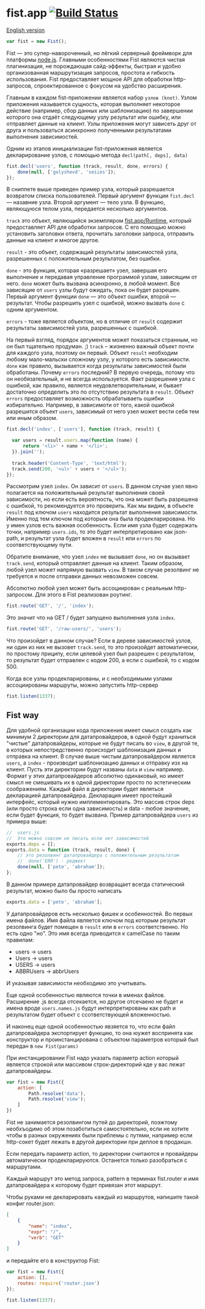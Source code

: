 fist.app [![Build Status](https://travis-ci.org/fistlabs/fist.app.png?branch=v0.3.x)](https://travis-ci.org/fistlabs/fist.app)
=========

[English version](README.en.md)

```js
var fist = new Fist();
```

Fist — это супер-навороченный, но лёгкий серверный фреймворк для платформы [node.js](http://nodejs.org/). Главными особенностями Fist являются чистая плагинизация, не порождающая сайд-эффекты, быстрая и удобно организованная маршрутизация запросов, простота и гибкость использования. Fist предоставляет мощное API для обработки http-запросов, спроектированное с фокусом на удобство расширения.

Главным в каждом fist-приложении является набор ```узлов (knot)```. Узлом приложения называется сущность, которая выполняет некоторое действие (например, сбор данных или шаблонизацию) по завершении которого она отдаёт следующему узлу результат или ошибку, или отправляет данные на клиент. Узлы приложения могут зависеть друг от друга и пользоваться асинхронно полученными результатами выполнения зависимостей.

Одним из этапов инициализации fist-приложения является декларирование узлов, с помощью метода ```decl(path[, deps], data)```

```js
fist.decl('users', function (track, result, done, errors) {
    done(null, ['golyshevd', 'seiies']);
});
```

В сниппете выше приведен пример узла, который разрешается возвратом списка пользователей. Первый аргумент функции ```fist.decl``` — назавние узла. Второй аргумент — тело узла. В функцию, являющуюся телом узла, передается несколько аргументов.

```track``` это объект, являющийся экземпляром [fist.app/Runtime](Runtime.js), который предоставляет API для обработки запросов. С его помощью можно установить заголовки ответа, прочитать заголовки запроса, отправить данные на клиент и многое другое.

```result``` - это объект, содержащий результаты зависимостей узла, разрешенных с положительным результатом, без ошибки.

```done``` - это функция, которая «разрешает» узел, завершая его выполнение и передавая управление программой узлам, зависящим от него. ```done``` может быть вызвана асинхронно, в любой момент. Все зависящие от ```users``` узлы будут ожидать, пока он будет разрешен. Первый аргумент функции ```done``` — это объект ошибки, второй — результат. Чтобы разрешить узел с ошибкой, можно вызвать ```done``` с одним аргументом.

```errors``` - тоже является объектом, но в отличие от ```result``` содержит результаты зависимостей узла, разрешенных с ошибкой.

На первый взгляд,  порядок аргументов может показаться странным, но он был тщательно продуман. ;) ```track``` – жизненно важный объект почти для каждого узла, поэтому он первый. Объект ```result``` необходим любому мало-мальски сложному узлу, у которого есть зависимости. ```done``` как правило, вызывается когда результаты зависимостей были обработаны. Почему ```errors``` последний? В первую очередь, потому что он необязательный, и не всегда используется.
Факт разрешения узла с ошибкой, как правило, является неудовлетворительным, и бывает достаточно определить это по отсутствию результата в ```result```. Объект ```errors``` предоставляет возможность обрабатываеть ошибки избирательно.
Например, в зависимоти от того, какой ошибкой разрешится объект ```users```, зависимый от него узел может вести себя тем или иным образом.

```js
fist.decl('index', ['users'], function (track, result) {

  var users = result.users.map(function (name) {
      return '<li>' + name + '</li>';
  }).join('');
  
  track.header('Content-Type', 'text/html');
  track.send(200, '<ul>' + users + '</ul>');
});

```

Рассмотрим узел ```index```. Он зависит от ```users```. В данном случае узел явно полагается на положительный результат выполнения своей зависимости, но если есть вероятность, что она может быть разрешена с ошибкой, то рекомендуется это проверить. Как мы видим, в объекте ```result``` под ключом ```users``` находится результат выполнения зависимости. Именно под тем ключом под которым она была продекларирована. Но у имен узлов есть важная особенность. Если имя узла будет содержать точки, например ```users.ids```, то это будет интерпретировано как json-path, и результат узла будет вложен в ```result``` или ```errors``` по соответствующему пути.

Обратите внимание, что узел ```index``` не вызывает ```done```, но он вызывает ```track.send```, который отправляет данные на клиент. Таким образом, любой узел может напрямую вызвать ```view```. В таком случае резолвинг не требуется и после отправки данных невозможен совсем.

Абсолютно любой узел может быть ассоциирован с реальным http-запросом. Для этого в Fist реализован роутинг.

```js
fist.route('GET', '/', 'index');
```

Это значит что на GET / будет запущено выполнения узла ```index```.

```js
fist.route('GET', '/raw-users/', 'users');
```

Что произойдет в данном случае? Если в дереве зависимостей узлов, ни один из них не вызовет ```track.send```, то это произойдет автоматически, по простому приципу, если целевой узел был разрешен с результатом, то результат будет отправлен с кодом 200, а если с ошибкой, то с кодом 500.

Когда все узлы продекларированы, и с необходимыми узлами ассоциированы маршруты, можно запустить http-сервер

```js
fist.listen(1337);
```






Fist way
---------

Для удобной организации кода приложения имеет смысл создать как минимум 2 директории для датапровайдеров, в одной будут храниться "чистые" датапровайдеры, которые не будут писать во ```view```, в другой те, в которых непостредственно происходит шаблонизация данных и отправка на клиент. В случае выше чистым датапровайдером является ```users```, а ```index``` - производит шаблонизацию данных и отправку изх на клиент.
Пусть эти директории будут названы ```data``` и ```view``` например. Формат у этих датапровайдеров абсолютно одинаковый, но имеет смысл не смешивать их в одной директории просто по эстетическим соображениям.
Каждый файл в директории будет являться декларацией датапровайдера. Декларация имеет простейший интерфейс, который нужно имплементировать. Это массив строк deps (или просто строка если одна зависимость) и data - любое значение, если будет функция, то будет вызвана. Пример датапровайдера ```users``` из примера выше:

```js
//  users.js
//  Это можно совсем не писать если нет зависимостей
exports.deps = [];
exports.data = function (track, result, done) {
    // это резолвинг датапровайдера с положительным результатом
    //  done('ERR') - реджект
    done(null, ['pete', 'abraham']);
};
```

В данном примере датапровайдер возвращает всегда статический результат, можно было бы просто написать
```js
exports.data = ['pete', 'abraham'];
```

У датапровайдеров есть несколько фишек и особенностей. Во первых имена файлов. Имя файла является ключом под которым результат резолвинга будет помещен в ```result``` или в ```errors``` соответственно. Но есть одно "но".
Это имя всегда приводится к camelCase по таким правилам:

 * users -> users
 * Users -> users
 * USERS -> users
 * ABBRUsers -> abbrUsers

И указывая зависимости необходимо это учитывать.

Еще одной особенностью являются точки в именах файлов. Расширение .js всегда отсекается, но другое отсечаено не будет и имена вроде ```users.names.js``` будут интерпретированы как path и результатом будет объект с ссответствующей вложенностью.

И наконец еще одной особенностью явзяется то, что если файл датапровайдера экспортирует функцию, то она юужет воспринята как конструктор и проинстанцирована с объектом параметров который был передан в ```new Fist(params)```

При инстанцировании Fist надо указать параметр action который является строкой или массивом строк-директорий кде у вас лежат датапровайдеры.
```js
var fist = new Fist({
    action: [
        Path.resolve('data'),
        Path.resolve('view');
    ]
})
```

Fist не занимается резолвингом путей до директорий, поэжтому необхъодимо об этом позаботиться самостоятельно, если не хотите чтобы в разных окружениях были приблемы с путями, например если http-сокет будет лежать в другой директории при деплое в продакшн.

Если передать параметр action, то директории считаются и провайдеры автоматически продекларируются. Останется только разобраться с маршрутами.

Каждый маршрут это метод запроса, pattern в терминах fist.router и имя датапровайдера к которому будет привязан этот маршрут.

Чтобы руками не декларировать каждый из маршрутов, напишите такой конфиг router.json:

```json
[
    {
        "name": "index",
        "expr": "/",
        "verb": "GET"
    }
]
```

и передайте его в конструктор Fist:

```js
var fist = new Fist({
    action: [],
    routes: require('router.json')
});

fist.listen(1337);
```

